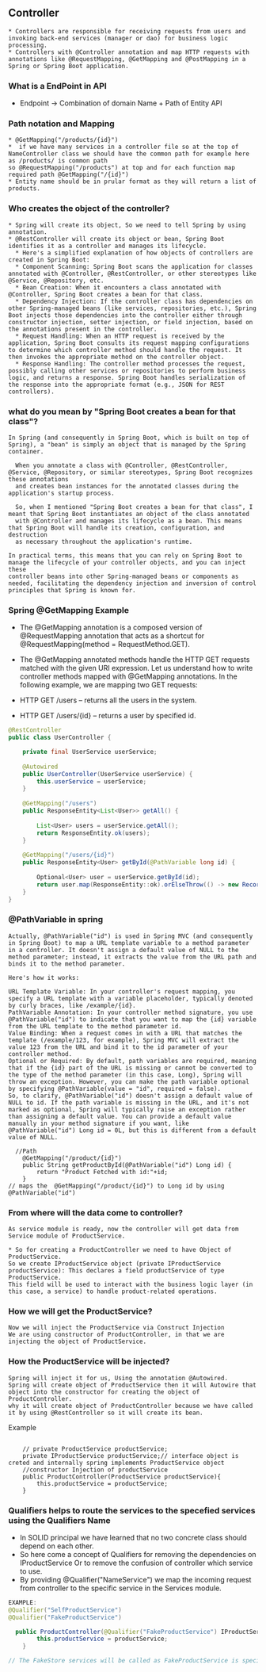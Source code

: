 ## Controller
```
* Controllers are responsible for receiving requests from users and invoking back-end services (manager or dao) for business logic processing.
* Controllers with @Controller annotation and map HTTP requests with annotations like @RequestMapping, @GetMapping and @PostMapping in a Spring or Spring Boot application.
```

### What is a EndPoint in API
* Endpoint -> Combination of domain Name + Path of Entity API

### Path notation and Mapping
```
* @GetMapping("/products/{id}") 
*  if we have many services in a controller file so at the top of NameController class we should have the common path for example here as /products/ is common path 
so @RequestMapping("/products") at top and for each function map required path @GetMapping("/{id}")
* Entity name should be in prular format as they will return a list of products.

```
### Who creates the object of the controller?
```
* Spring will create its object, So we need to tell Spring by using annotation.
* @RestController will create its object or bean, Spring Boot identifies it as a controller and manages its lifecycle.
  * Here's a simplified explanation of how objects of controllers are created in Spring Boot:
  * Component Scanning: Spring Boot scans the application for classes annotated with @Controller, @RestController, or other stereotypes like @Service, @Repository, etc. 
  * Bean Creation: When it encounters a class annotated with @Controller, Spring Boot creates a bean for that class. 
  * Dependency Injection: If the controller class has dependencies on other Spring-managed beans (like services, repositories, etc.), Spring Boot injects those dependencies into the controller either through constructor injection, setter injection, or field injection, based on the annotations present in the controller. 
  * Request Handling: When an HTTP request is received by the application, Spring Boot consults its request mapping configurations to determine which controller method should handle the request. It then invokes the appropriate method on the controller object. 
  * Response Handling: The controller method processes the request, possibly calling other services or repositories to perform business logic, and returns a response. Spring Boot handles serialization of the response into the appropriate format (e.g., JSON for REST controllers).
```
### what do you mean by "Spring Boot creates a bean for that class"?
```  
In Spring (and consequently in Spring Boot, which is built on top of Spring), a "bean" is simply an object that is managed by the Spring container.
  
  When you annotate a class with @Controller, @RestController, @Service, @Repository, or similar stereotypes, Spring Boot recognizes these annotations 
  and creates bean instances for the annotated classes during the application's startup process.
  
  So, when I mentioned "Spring Boot creates a bean for that class", I meant that Spring Boot instantiates an object of the class annotated 
  with @Controller and manages its lifecycle as a bean. This means that Spring Boot will handle its creation, configuration, and destruction 
  as necessary throughout the application's runtime.

In practical terms, this means that you can rely on Spring Boot to manage the lifecycle of your controller objects, and you can inject these 
controller beans into other Spring-managed beans or components as needed, facilitating the dependency injection and inversion of control principles that Spring is known for.
```
### Spring @GetMapping Example

* The @GetMapping annotation is a composed version of @RequestMapping annotation that acts as a shortcut for @RequestMapping(method = RequestMethod.GET).
* The @GetMapping annotated methods handle the HTTP GET requests matched with the given URI expression.
Let us understand how to write controller methods mapped with @GetMapping annotations. In the following example, we are mapping two GET requests:

* HTTP GET /users – returns all the users in the system.
* HTTP GET /users/{id} – returns a user by specified id.

```java
@RestController
public class UserController {

    private final UserService userService;
    
    @Autowired
    public UserController(UserService userService) {
        this.userService = userService;
    }
    
    @GetMapping("/users")
    public ResponseEntity<List<User>> getAll() {
    
        List<User> users = userService.getAll();
        return ResponseEntity.ok(users);
    }
    
    @GetMapping("/users/{id}")
    public ResponseEntity<User> getById(@PathVariable long id) {
    
        Optional<User> user = userService.getById(id);
        return user.map(ResponseEntity::ok).orElseThrow(() -> new RecordNotFoundException("User not found for ID " + id));
    }
}
```

### @PathVariable in spring

```
Actually, @PathVariable("id") is used in Spring MVC (and consequently in Spring Boot) to map a URL template variable to a method parameter in a controller. It doesn't assign a default value of NULL to the method parameter; instead, it extracts the value from the URL path and binds it to the method parameter.

Here's how it works:

URL Template Variable: In your controller's request mapping, you specify a URL template with a variable placeholder, typically denoted by curly braces, like /example/{id}.
PathVariable Annotation: In your controller method signature, you use @PathVariable("id") to indicate that you want to map the {id} variable from the URL template to the method parameter id.
Value Binding: When a request comes in with a URL that matches the template (/example/123, for example), Spring MVC will extract the value 123 from the URL and bind it to the id parameter of your controller method.
Optional or Required: By default, path variables are required, meaning that if the {id} part of the URL is missing or cannot be converted to the type of the method parameter (in this case, Long), Spring will throw an exception. However, you can make the path variable optional by specifying @PathVariable(value = "id", required = false).
So, to clarify, @PathVariable("id") doesn't assign a default value of NULL to id. If the path variable is missing in the URL, and it's not marked as optional, Spring will typically raise an exception rather than assigning a default value. You can provide a default value manually in your method signature if you want, like @PathVariable("id") Long id = 0L, but this is different from a default value of NULL.
```
```
  //Path
    @GetMapping("/product/{id}")
    public String getProductById(@PathVariable("id") Long id) {
        return "Product Fetched with id:"+id;
    }
// maps the  @GetMapping("/product/{id}") to Long id by using @PathVariable("id")
```
### From where will the data come to controller?
```angular2html
As service module is ready, now the controller will get data from Service module of ProductService.

* So for creating a ProductController we need to have Object of ProductService.
So we create IProductService object (private IProductService productService): This declares a field productService of type ProductService.
This field will be used to interact with the business logic layer (in this case, a service) to handle product-related operations.
```

### How we will get the ProductService?
```
Now we will inject the ProductService via Construct Injection
We are using constructor of ProductController, in that we are injecting the object of ProductService.
```
### How the ProductService will be injected?
```
Spring will inject it for us, Using the annotation @Autowired.
Spring will create object of ProductService then it will Autowire that object into the constructor for creating the object of ProductController.
why it will create object of ProductController because we have called it by using @RestController so it will create its bean.
```
Example
```
    
    // private ProductService productService;
    private IProductService productService;// interface object is creted and internally spring implements ProductService object
    //constructor Injection of productService
    public ProductController(ProductService productService){
        this.productService = productService;
    }
```

### Qualifiers helps to route the services to the specefied services using the  Qualifiers Name
* In SOLID principal we have learned that no two concrete class should depend on each other.
* So here come a concept of Qualifiers for removing the dependencies on IProductService Or to remove the confusion of controller which service to use.
* By providing @Qualifier("NameService") we map the incoming request from controller to the specific service in the Services module. 
```java
EXAMPLE:
@Qualifier("SelfProductService")
@Qualifier("FakeProductService")

  public ProductController(@Qualifier("FakeProductService") IProductService productService) {
        this.productService = productService;
    }

// The FakeStore services will be called as FakeProductService is specified in the constructor injection 
```